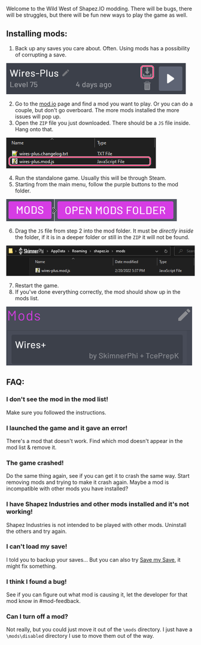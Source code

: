 Welcome to the Wild West of Shapez.IO modding. There will be bugs, there will be struggles, but there will be fun new ways to play the game as well.

## Installing mods:
1. Back up any saves you care about. Often. Using mods has a possibility of corrupting a save.

![Step 1: Back up saves](./backupSaves.png)

2. Go to the [mod.io](https://shapez.mod.io) page and find a mod you want to play. Or you can do a couple, but don't go overboard. The more mods installed the more issues will pop up.
3. Open the `ZIP` file you just downloaded. There should be a `JS` file inside. Hang onto that.

![Step 3: Open the downloaded .ZIP file](./openModZip.png)

4. Run the standalone game. Usually this will be through Steam.
5. Starting from the main menu, follow the purple buttons to the mod folder.

![Step 4: Open the mods folder](./openFolder.png)

6. Drag the `JS` file from step 2 into the mod folder. It must be *directly inside* the folder, if it is in a deeper folder or still in the `ZIP` it will not be found.

![Step 5: Copy the mod file](./copyModFile.png)

7. Restart the game.
8. If you've done everything correctly, the mod should show up in the mods list.

![Step 8: Mod list](./modList.png)

## FAQ:
### I don't see the mod in the mod list!
Make sure you followed the instructions.
### I launched the game and it gave an error!
There's a mod that doesn't work. Find which mod doesn't appear in the mod list & remove it.
### The game crashed!
Do the same thing again, see if you can get it to crash the same way. Start removing mods and trying to make it crash again. Maybe a mod is incompatible with other mods you have installed?
### I have Shapez Industries and other mods installed and it's not working!
Shapez Industries is not intended to be played with other mods. Uninstall the others and try again.
### I can't load my save!
I told you to backup your saves... But you can also try [Save my Save](https://shapez.mod.io/save-my-save), it might fix something.
### I think I found a bug!
See if you can figure out what mod is causing it, let the developer for that mod know in #mod-feedback.
### Can I turn off a mod?
Not really, but you could just move it out of the `\mods` directory. I just have a `\mods\disabled` directory I use to move them out of the way.
